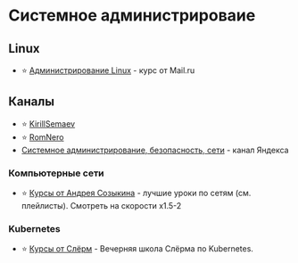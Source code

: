 # Системное администрироваие

## Linux

- ⭐ [Администрирование Linux](https://www.youtube.com/playlist?list=PLrCZzMib1e9rx3HmaLQfLYb9ociIvYOY1) - курс от Mail.ru

## Каналы

- ⭐ [KirillSemaev](https://www.youtube.com/c/KirillSemaev)
- ⭐ [RomNero](https://www.youtube.com/c/RomNero)
- [Системное администрирование, безопасность, сети](https://www.youtube.com/c/Системноеадминистрирование) - канал Яндекса

### Компьютерные сети

- ⭐ [Курсы от Андрея Созыкина](https://www.youtube.com/c/AndreySozykinCS) - лучшие уроки по сетям (см. плейлисты). Смотреть на скорости x1.5-2

### Kubernetes

- ⭐ [Курсы от Слёрм](https://www.youtube.com/playlist?list=PL8D2P0ruohOA4Y9LQoTttfSgsRwUGWpu6) - Вечерняя школа Слёрма по Kubernetes.
